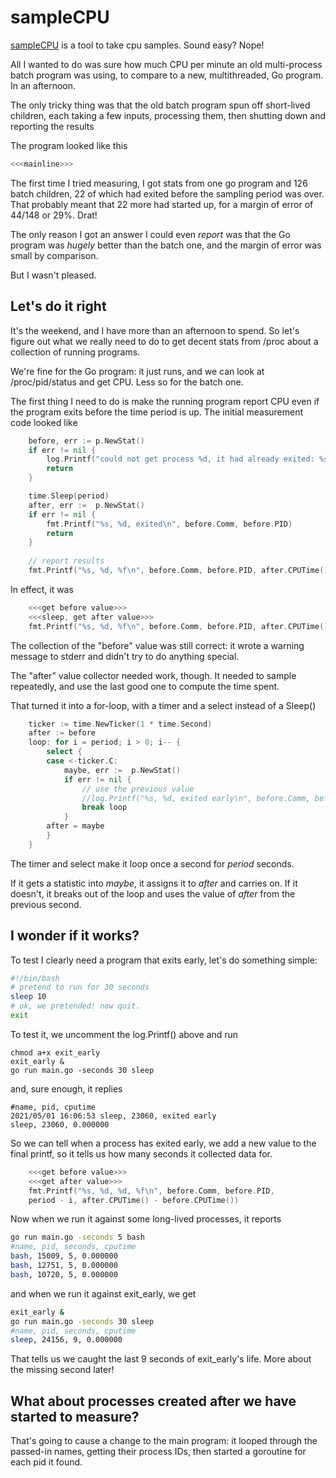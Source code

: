 # sampleCPU

[sampleCPU](https://github.com/davecb/sampleCPU) is a tool to take
cpu samples. Sound easy? Nope!

All I wanted to do was sure how much CPU per minute an old multi-process batch
program was using, to compare to a new, multithreaded, Go program. In an afternoon.

The only tricky thing was that the old batch program spun off 
short-lived children, each taking a few inputs, processing them, then 
shutting down and reporting the results

The program looked like this
```go main.go
<<<mainline>>>
```

The first time I tried measuring, I got stats from one go program and 126 batch
children, 22 of which had exited before the sampling period was over.
That probably meant that 22 more had started up, for a margin of error of
44/148 or 29%. Drat!

The only reason I got an answer I could even _report_ was that the Go program
was _hugely_ better than the batch one, and the margin of error was small
by comparison.

But I wasn't pleased.

## Let's do it right

It's the weekend, and I have more than an afternoon to spend.  So let's figure out
what we really need to do to get decent stats from /proc about a collection of
running programs.

We're fine for the Go program: it just runs, and we can look at /proc/pid/status 
and get CPU. Less so for the batch one.

The first thing I need to do is make the running program report CPU even
if the program exits before the time period is up.
The initial measurement code looked like
```go "unused code" += 
    before, err := p.NewStat()
    if err != nil {
        log.Printf("could not get process %d, it had already exited: %s", p.PID, err)
        return
    }

    time.Sleep(period)
    after, err :=  p.NewStat()
    if err != nil {
        fmt.Printf("%s, %d, exited\n", before.Comm, before.PID)
        return
    }
    
    // report results
    fmt.Printf("%s, %d, %f\n", before.Comm, before.PID, after.CPUTime() - before.CPUTime())

```

In effect, it was
```go "unused code" +=
    <<<get before value>>>
    <<<sleep, get after value>>>
    fmt.Printf("%s, %d, %f\n", before.Comm, before.PID, after.CPUTime() - before.CPUTime())
```

The collection of the "before" value was still correct: it wrote 
a warning message to stderr and didn't try to do anything special.

The "after" value collector needed work, though. It needed to sample repeatedly, and 
use the last good one to compute the time spent.

That turned it into a for-loop, with a timer and a select instead of a Sleep()
```go "get after value"
    ticker := time.NewTicker(1 * time.Second)
    after := before
    loop: for i = period; i > 0; i-- {
        select {
        case <-ticker.C:
            maybe, err :=  p.NewStat()
            if err != nil {
                // use the previous value 
                //log.Printf("%s, %d, exited early\n", before.Comm, before.PID)
                break loop
            }
        after = maybe
        }
    }
```
The timer and select make it loop once a second for _period_ seconds.

If it gets a statistic into _maybe_, it assigns it to _after_ and carries on. If 
it doesn't, it breaks out of the loop and uses the value of _after_ 
from the previous second.

## I wonder if it works?
To test I clearly need a program that exits early, let's do something simple:
```bash exit_early
#!/bin/bash
# pretend to run for 30 seconds
sleep 10
# ok, we pretended! now quit.
exit
```
To test it, we uncomment the log.Printf() above and run
```
chmod a+x exit_early
exit_early &
go run main.go -seconds 30 sleep
```

and, sure enough, it replies
```
#name, pid, cputime
2021/05/01 16:06:53 sleep, 23060, exited early
sleep, 23060, 0.000000
```
So we can tell when a process has exited early, we add a new value to the final
printf, so it tells us how many seconds it collected data for.

```go "sample collection" +=
    <<<get before value>>>
    <<<get after value>>>
    fmt.Printf("%s, %d, %d, %f\n", before.Comm, before.PID, 
    period - i, after.CPUTime() - before.CPUTime())
```
Now when we run it against some long-lived processes, it reports
```bash
go run main.go -seconds 5 bash
#name, pid, seconds, cputime
bash, 15009, 5, 0.000000
bash, 12751, 5, 0.000000
bash, 10720, 5, 0.000000
```

and when we run it against exit_early, we get
```bash
exit_early &
go run main.go -seconds 30 sleep
#name, pid, seconds, cputime
sleep, 24156, 9, 0.000000
```
That tells us we caught the last 9 seconds of exit_early's life. 
More about the missing second later!

## What about processes created after we have started to measure?
That's going to cause a change to the main program: it looped through the
passed-in names, getting their process IDs, then started a goroutine for each
pid it found.

